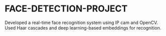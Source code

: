 # FACE-DETECTION-PROJECT
Developed a real-time face recognition system using IP cam and OpenCV. Used Haar cascades and deep learning-based embeddings for recognition.
